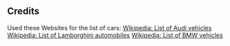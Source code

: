 ﻿## Credits
Used these Websites for the list of cars:
[Wikipedia: List of Audi vehicles](https://en.wikipedia.org/wiki/List_of_Audi_vehicles)
[Wikipedia: List of Lamborghini automobiles](https://en.wikipedia.org/wiki/List_of_Lamborghini_automobiles)
[Wikipedia: List of BMW vehicles](https://en.wikipedia.org/wiki/List_of_BMW_vehicles)
